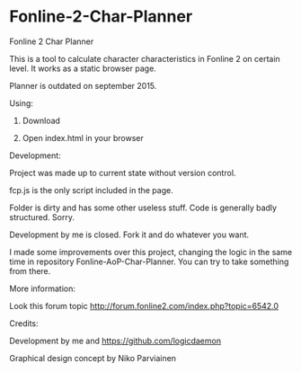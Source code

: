 # Fonline-2-Char-Planner
Fonline 2 Char Planner

This is a tool to calculate character characteristics in Fonline 2 on certain level.
It works as a static browser page.

Planner is outdated on september 2015.

Using:

1. Download

2. Open index.html in your browser

Development:

Project was made up to current state without version control.

fcp.js is the only script included in the page.

Folder is dirty and has some other useless stuff.
Code is generally badly structured. Sorry.

Development by me is closed. Fork it and do whatever you want.

I made some improvements over this project, changing the logic in the same time in repository Fonline-AoP-Char-Planner. You can try to take something from there.

More information:

Look this forum topic http://forum.fonline2.com/index.php?topic=6542.0

Credits:

Development by me and https://github.com/logicdaemon

Graphical design concept by Niko Parviainen